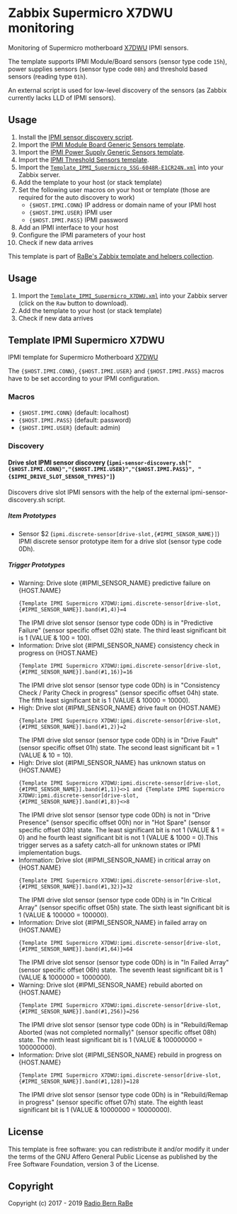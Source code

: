 # Zabbix Supermicro X7DWU monitoring
Monitoring of Supermicro motherboard
[X7DWU](http://www.supermicro.com/products/motherboard/Xeon1333/5400/X7DWU.cfm)
IPMI sensors. 

The template supports IPMI Module/Board sensors (sensor type code `15h`), power
supplies sensors (sensor type code `08h`) and threshold based sensors (reading
type `01h`).

An external script is used for low-level discovery of the sensors (as Zabbix currently lacks LLD of IPMI sensors).

## Usage
1. Install the [IPMI sensor discovery script](../Sensor_Discovery).
2. Import the [IPMI Module Board Generic Sensors template](../Module_Board_Generic_Sensors).
3. Import the [IPMI Power Supply Generic Sensors template](../Power_Supply_Generic_Sensors).
4. Import the [IPMI Threshold Sensors template](../Threshold_Sensors).
5. Import the
   [`Template_IPMI_Supermicro_SSG-6048R-E1CR24N.xml`](Template_IPMI_Supermicro_SSG-6048R-E1CR24N.xml)
   into your Zabbix server.
6. Add the template to your host (or stack template)
7. Set the following user macros on your host or template (those are required
   for the auto discovery to work)
   * `{$HOST.IPMI.CONN}` IP address or domain name of your IPMI host
   * `{$HOST.IPMI.USER}` IPMI user
   * `{$HOST.IPMI.PASS}` IPMI password
8. Add an IPMI interface to your host
9. Configure the IPMI parameters of your host
10. Check if new data arrives

This template is part of [RaBe's Zabbix template and helpers
collection](https://github.com/radiorabe/rabe-zabbix).

## Usage

1. Import the [`Template_IPMI_Supermicro_X7DWU.xml`](Template_IPMI_Supermicro_X7DWU.xml)
   into your Zabbix server (click on the `Raw` button to download).
2. Add the template to your host (or stack template)
3. Check if new data arrives

## Template IPMI Supermicro X7DWU
IPMI template for Supermicro Motherboard [X7DWU](http://www.supermicro.com/products/motherboard/Xeon1333/5400/X7DWU.cfm)

The `{$HOST.IPMI.CONN}`, `{$HOST.IPMI.USER}` and `{$HOST.IPMI.PASS}` macros have to be set according to your IPMI configuration.
### Macros
* `{$HOST.IPMI.CONN}` (default: localhost)
* `{$HOST.IPMI.PASS}` (default: password)
* `{$HOST.IPMI.USER}` (default: admin)
### Discovery
#### Drive slot IPMI sensor discovery (`ipmi-sensor-discovery.sh["{$HOST.IPMI.CONN}","{$HOST.IPMI.USER}","{$HOST.IPMI.PASS}", "{$IPMI_DRIVE_SLOT_SENSOR_TYPES}"]`)
Discovers drive slot IPMI sensors with the help of the external ipmi-sensor-discovery.sh script.
##### Item Prototypes
* Sensor $2 (`ipmi.discrete-sensor[drive-slot,{#IPMI_SENSOR_NAME}]`)  
  IPMI discrete sensor prototype item for a drive slot (sensor type code 0Dh).
##### Trigger Prototypes
* Warning: Drive slote {#IPMI_SENSOR_NAME} predictive failure on {HOST.NAME}
  ```
  {Template IPMI Supermicro X7DWU:ipmi.discrete-sensor[drive-slot,{#IPMI_SENSOR_NAME}].band(#1,4)}=4
  ```
  The IPMI drive slot sensor (sensor
type code 0Dh) is in "Predictive Failure" (sensor specific offset 02h) state. The third least significant bit is 1 (VALUE & 100 = 100).
* Information: Drive slot {#IPMI_SENSOR_NAME} consistency check in progress on {HOST.NAME}
  ```
  {Template IPMI Supermicro X7DWU:ipmi.discrete-sensor[drive-slot,{#IPMI_SENSOR_NAME}].band(#1,16)}=16
  ```
  The IPMI drive slot sensor (sensor
type code 0Dh) is in "Consistency Check / Parity Check in progress" (sensor specific offset 04h) state. The 	fifth least significant bit is 1 (VALUE & 10000 = 10000).
* High: Drive slot {#IPMI_SENSOR_NAME} drive fault on {HOST.NAME}
  ```
  {Template IPMI Supermicro X7DWU:ipmi.discrete-sensor[drive-slot,{#IPMI_SENSOR_NAME}].band(#1,2)}=2
  ```
  The IPMI drive slot sensor (sensor
type code 0Dh) is in "Drive Fault" (sensor specific offset 01h) state. The second least significant bit = 1 (VALUE & 10 = 10).
* High: Drive slot {#IPMI_SENSOR_NAME} has unknown status on {HOST.NAME}
  ```
  {Template IPMI Supermicro X7DWU:ipmi.discrete-sensor[drive-slot,{#IPMI_SENSOR_NAME}].band(#1,1)}<>1 and {Template IPMI Supermicro X7DWU:ipmi.discrete-sensor[drive-slot,{#IPMI_SENSOR_NAME}].band(#1,8)}<>8
  ```
  The IPMI drive slot sensor (sensor
type code 0Dh) is not in "Drive Presence" (sensor specific offset 00h) nor in "Hot Spare" (sensor specific offset 03h) state. The least significant bit is not 1 (VALUE & 1 = 0) and he fourth least significant bit is not 1 (VALUE & 1000 = 0).This trigger serves as a safety catch-all for unknown states or IPMI implementation bugs.
* Information: Drive slot {#IPMI_SENSOR_NAME} in critical array on {HOST.NAME}
  ```
  {Template IPMI Supermicro X7DWU:ipmi.discrete-sensor[drive-slot,{#IPMI_SENSOR_NAME}].band(#1,32)}=32
  ```
  The IPMI drive slot sensor (sensor
type code 0Dh) is in "In Critical Array" (sensor specific offset 05h) state. The sixth least significant bit is 1 (VALUE & 100000 = 100000).
* Information: Drive slot {#IPMI_SENSOR_NAME} in failed array on {HOST.NAME}
  ```
  {Template IPMI Supermicro X7DWU:ipmi.discrete-sensor[drive-slot,{#IPMI_SENSOR_NAME}].band(#1,64)}=64
  ```
  The IPMI drive slot sensor (sensor
type code 0Dh) is in "In Failed Array" (sensor specific offset 06h) state. The seventh least significant bit is 1 (VALUE & 1000000 = 1000000).
* Warning: Drive slot {#IPMI_SENSOR_NAME} rebuild aborted on {HOST.NAME}
  ```
  {Template IPMI Supermicro X7DWU:ipmi.discrete-sensor[drive-slot,{#IPMI_SENSOR_NAME}].band(#1,256)}=256
  ```
  The IPMI drive slot sensor (sensor
type code 0Dh) is in "Rebuild/Remap Aborted (was not completed normally)" (sensor specific offset 08h) state. The ninth least significant bit is 1 (VALUE & 100000000 = 100000000).
* Information: Drive slot {#IPMI_SENSOR_NAME} rebuild in progress on {HOST.NAME}
  ```
  {Template IPMI Supermicro X7DWU:ipmi.discrete-sensor[drive-slot,{#IPMI_SENSOR_NAME}].band(#1,128)}=128
  ```
  The IPMI drive slot sensor (sensor
type code 0Dh) is in "Rebuild/Remap in progress" (sensor specific offset 07h) state. The eighth least significant bit is 1 (VALUE & 10000000 = 10000000).

## License
This template is free software: you can redistribute it and/or modify it under
the terms of the GNU Affero General Public License as published by the Free
Software Foundation, version 3 of the License.

## Copyright
Copyright (c) 2017 - 2019 [Radio Bern RaBe](http://www.rabe.ch)
